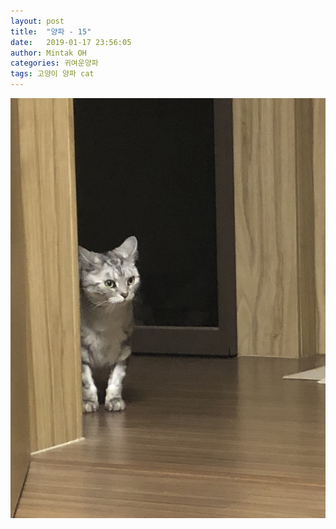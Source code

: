 ```yaml
---
layout: post
title:  "양파 - 15"
date:   2019-01-17 23:56:05
author: Mintak OH
categories: 귀여운양파
tags: 고양이 양파 cat
---
```


![이미지](https://raw.githubusercontent.com/mintakoh/mintakoh.github.io/master/assets/cat_onion/onion15.jpg)